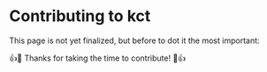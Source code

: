 # Contributing to kct

This page is not yet finalized, but before to dot it the most important:

:+1::tada: Thanks for taking the time to contribute! :tada::+1: